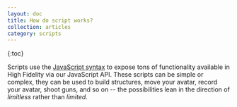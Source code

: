 ```yaml
---
layout: doc
title: How do script works?
collection: articles
category: scripts
---
```


{:toc}

Scripts use the [JavaScript syntax](http://en.wikipedia.org/wiki/JavaScript#Syntax) to expose tons of functionality available in High Fidelity via our JavaScript API. These scripts can be simple or complex, they can be used to build structures, move your avatar, record your avatar, shoot guns, and so on -- the possibilities lean in the direction of *limitless* rather than *limited*.

